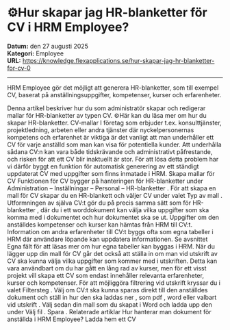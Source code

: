 # ⚙️Hur skapar jag HR-blanketter för CV i HRM Employee?

**Datum:** den 27 augusti 2025  
**Kategori:** Employee  
**URL:** https://knowledge.flexapplications.se/hur-skapar-jag-hr-blanketter-for-cv-0

---

HRM Employee gör det möjligt att generera HR-blanketter, som till exempel CV, baserat på anställningsuppgifter, kompetenser, kurser och erfarenheter.

Denna artikel beskriver hur du som administratör skapar och redigerar mallar för HR-blanketter av typen CV.
⚙️Här kan du läsa mer om hur du skapar
HR-blanketter.
CV-mallar
I företag som erbjuder t.ex. konsulttjänster, projektledning, arbeten eller andra tjänster där nyckelpersonernas kompetens och erfarenhet är viktiga är det vanligt att man underhåller ett CV för varje anställd som man kan visa för potentiella kunder. Att underhålla sådana CV:n kan vara både tidskrävande och administrativt påfrestande, och risken för att ett CV blir inaktuellt är stor. För att lösa detta problem har vi därför byggt en funktion för automatisk generering av ett ständigt uppdaterat CV med uppgifter som finns inmatade i HRM.
Skapa mallar för CV
Funktionen för CV bygger på hanteringen för HR-blanketter under
Administration – Inställningar – Personal – HR-blanketter
. För att skapa en mall för CV skapar du en HR-blankett och väljer
CV
under valet
Typ av mall
.
Utformningen av själva CV:t gör du på precis samma sätt som för
HR-blanketter
, där du i ett worddokument kan välja vilka uppgifter som ska komma med i dokumentet och hur dokumentet ska se ut.
Uppgifter om den anställdes kompetenser och kurser kan hämtas från HRM till CV:t.
Information om andra erfarenheter till CV:t byggs ofta som egna tabeller i HRM där användare löpande kan uppdatera informationen. Se avsnittet
Egna fält
för att läsas mer om hur egna tabeller kan byggas i HRM.
När du lägger upp din mall för CV går det också att ställa in om man vid utskrift av CV ska kunna välja vilka uppgifter som kommer med i utskriften. Detta kan vara användbart om du har gått en lång rad av kurser, men för ett visst projekt vill skapa ett CV som endast innehåller relevanta erfarenheter, kurser och kompetenser. För att möjliggöra filtrering vid utskrift kryssar du i valet
Filtersteg
.
Välj om CV:t ska kunna
sparas direkt till den anställdes dokument
och ställ in hur den ska
laddas ner
, som
pdf
,
word
eller
valbart vid utskrift
.
Välj sedan din mall som du skapat i Word och ladda upp den under
Välj fil
.
Spara
.
Relaterade artiklar
Hur hanterar man dokument för anställda i HRM Employee?
Ladda hem ett CV
